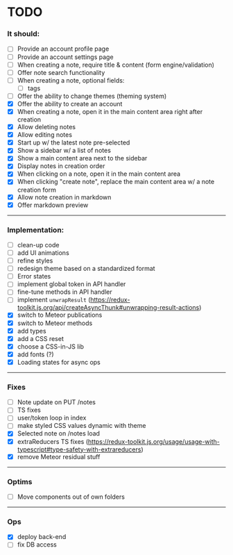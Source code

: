 # TODO

### It should:

- [ ] Provide an account profile page
- [ ] Provide an account settings page
- [ ] When creating a note, require title & content (form engine/validation)
- [ ] Offer note search functionality
- [ ] When creating a note, optional fields:
  - [ ] tags
- [ ] Offer the ability to change themes (theming system)
- [x] Offer the ability to create an account
- [x] When creating a note, open it in the main content area right after creation
- [x] Allow deleting notes
- [x] Allow editing notes
- [x] Start up w/ the latest note pre-selected
- [x] Show a sidebar w/ a list of notes
- [x] Show a main content area next to the sidebar
- [x] Display notes in creation order
- [x] When clicking on a note, open it in the main content area
- [x] When clicking "create note", replace the main content area w/ a note creation form
- [x] Allow note creation in markdown
- [x] Offer markdown preview

---

### Implementation:

- [ ] clean-up code
- [ ] add UI animations
- [ ] refine styles
- [ ] redesign theme based on a standardized format
- [ ] Error states
- [ ] implement global token in API handler
- [ ] fine-tune methods in API handler
- [ ] implement `unwrapResult` (https://redux-toolkit.js.org/api/createAsyncThunk#unwrapping-result-actions)
- [x] switch to Meteor publications
- [x] switch to Meteor methods
- [x] add types
- [x] add a CSS reset
- [x] choose a CSS-in-JS lib
- [x] add fonts (?)
- [x] Loading states for async ops

---

### Fixes

- [ ] Note update on PUT /notes
- [ ] TS fixes
- [ ] user/token loop in index
- [ ] make styled CSS values dynamic with theme
- [x] Selected note on /notes load
- [x] extraReducers TS fixes (https://redux-toolkit.js.org/usage/usage-with-typescript#type-safety-with-extrareducers)
- [x] remove Meteor residual stuff

---

### Optims

- [ ] Move components out of own folders

---

### Ops

- [x] deploy back-end
- [ ] fix DB access
